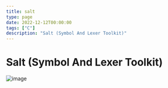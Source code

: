 ```yaml
---
title: salt
type: page
date: 2022-12-12T00:00:00
tags: ["C"]
description: "Salt (Symbol And Lexer Toolkit)"
---
```


# Salt (Symbol And Lexer Toolkit)

![image](./assets/image.png)
